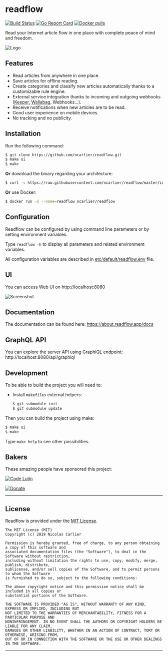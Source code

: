 # readflow

[![Build Status](https://travis-ci.org/ncarlier/readflow.svg?branch=master)](https://travis-ci.org/ncarlier/readflow)
[![Go Report Card](https://goreportcard.com/badge/github.com/ncarlier/readflow)](https://goreportcard.com/report/github.com/ncarlier/readflow)
[![Docker pulls](https://img.shields.io/docker/pulls/ncarlier/readflow.svg)](https://hub.docker.com/r/ncarlier/readflow/)

Read your Internet article flow in one place with complete peace of mind and freedom.

![Logo](readflow.svg)

## Features

- Read articles from anywhere in one place.
- Save articles for offline reading.
- Create categories and classify new articles automatically thanks to a customizable rule engine.
- External service integration thanks to incoming and outgoing webhooks ([Keeper][keeper], [Wallabag][wallabag], Webhooks...).
- Receive notifications when new articles are to be read.
- Good user experience on mobile devices.
- No tracking and no publicity.

## Installation

Run the following command:

```bash
$ git clone https://github.com/ncarlier/readflow.git
$ make ui
$ make
```

**Or** download the binary regarding your architecture:

```bash
$ curl -s https://raw.githubusercontent.com/ncarlier/readflow/master/install.sh | bash
```

**Or** use Docker:

```bash
$ docker run -d --name=readflow ncarlier/readflow
```

## Configuration

Readflow can be configured by using command line parameters or by setting environment variables.

Type `readflow -h` to display all parameters and related environment variables.

All configuration variables are described in [etc/default/readflow.env](./etc/default/readflow.env) file.

## UI

You can access Web UI on http://localhost:8080

![Screenshot](screenshot.png)

## Documentation

The documentation can be found here: https://about.readflow.app/docs

## GraphQL API

You can explore the server API using GraphiQL endpoint: http://localhost:8080/api/graphiql

## Development

To be able to build the project you will need to:

- Install `makefiles` external helpers:
  ```bash
  $ git submodule init
  $ git submodule update
  ```

Then you can build the project using make:

```bash
$ make ui
$ make
```

Type `make help` to see other possibilities.

## Bakers

These amazing people have sponsored this project:

[![Code Lutin](landing/static/images/logos/code-lutin.svg)](https://www.codelutin.com/)

[![Donate](https://img.shields.io/badge/Donate-PayPal-green.svg)](https://www.paypal.me/nunux)

***

## License

Readflow is provided under the [MIT License](https://github.com/ncarlier/readflow/blob/master/LICENSE).

```text
The MIT License (MIT)
Copyright (c) 2019 Nicolas Carlier
 
Permission is hereby granted, free of charge, to any person obtaining a copy of this software and
associated documentation files (the "Software"), to deal in the Software without restriction,
including without limitation the rights to use, copy, modify, merge, publish, distribute,
sublicense, and/or sell copies of the Software, and to permit persons to whom the Software
is furnished to do so, subject to the following conditions:
 
The above copyright notice and this permission notice shall be included in all copies or
substantial portions of the Software.
 
THE SOFTWARE IS PROVIDED "AS IS", WITHOUT WARRANTY OF ANY KIND, EXPRESS OR IMPLIED, INCLUDING BUT
NOT LIMITED TO THE WARRANTIES OF MERCHANTABILITY, FITNESS FOR A PARTICULAR PURPOSE AND
NONINFRINGEMENT. IN NO EVENT SHALL THE AUTHORS OR COPYRIGHT HOLDERS BE LIABLE FOR ANY CLAIM,
DAMAGES OR OTHER LIABILITY, WHETHER IN AN ACTION OF CONTRACT, TORT OR OTHERWISE, ARISING FROM,
OUT OF OR IN CONNECTION WITH THE SOFTWARE OR THE USE OR OTHER DEALINGS IN THE SOFTWARE.
```

---

[keeper]: https://keeper.nunux.org
[wallabag]: https://www.wallabag.org
